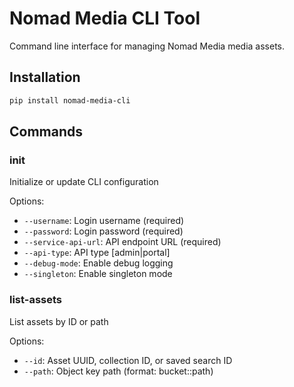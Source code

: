 # Nomad Media CLI Tool

Command line interface for managing Nomad Media media assets.

## Installation

```bash
pip install nomad-media-cli
```

## Commands

### init
Initialize or update CLI configuration

Options:
- `--username`: Login username (required)
- `--password`: Login password (required)
- `--service-api-url`: API endpoint URL (required)
- `--api-type`: API type [admin|portal]
- `--debug-mode`: Enable debug logging
- `--singleton`: Enable singleton mode

### list-assets
List assets by ID or path

Options:
- `--id`: Asset UUID, collection ID, or saved search ID
- `--path`: Object key path (format: bucket::path)